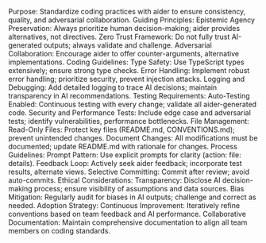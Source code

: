 Purpose: Standardize coding practices with aider to ensure consistency, quality, and adversarial collaboration.
Guiding Principles:
Epistemic Agency Preservation: Always prioritize human decision-making; aider provides alternatives, not directives.
Zero Trust Framework: Do not fully trust AI-generated outputs; always validate and challenge.
Adversarial Collaboration: Encourage aider to offer counter-arguments, alternative implementations.
Coding Guidelines:
Type Safety: Use TypeScript types extensively; ensure strong type checks.
Error Handling: Implement robust error handling; prioritize security, prevent injection attacks.
Logging and Debugging: Add detailed logging to trace AI decisions; maintain transparency in AI recommendations.
Testing Requirements:
Auto-Testing Enabled: Continuous testing with every change; validate all aider-generated code.
Security and Performance Tests: Include edge case and adversarial tests; identify vulnerabilities, performance bottlenecks.
File Management:
Read-Only Files: Protect key files (README.md, CONVENTIONS.md); prevent unintended changes.
Document Changes: All modifications must be documented; update README.md with rationale for changes.
Process Guidelines:
Prompt Pattern: Use explicit prompts for clarity (action: file: details).
Feedback Loop: Actively seek aider feedback; incorporate test results, alternate views.
Selective Committing: Commit after review; avoid auto-commits.
Ethical Considerations:
Transparency: Disclose AI decision-making process; ensure visibility of assumptions and data sources.
Bias Mitigation: Regularly audit for biases in AI outputs; challenge and correct as needed.
Adoption Strategy:
Continuous Improvement: Iteratively refine conventions based on team feedback and AI performance.
Collaborative Documentation: Maintain comprehensive documentation to align all team members on coding standards.